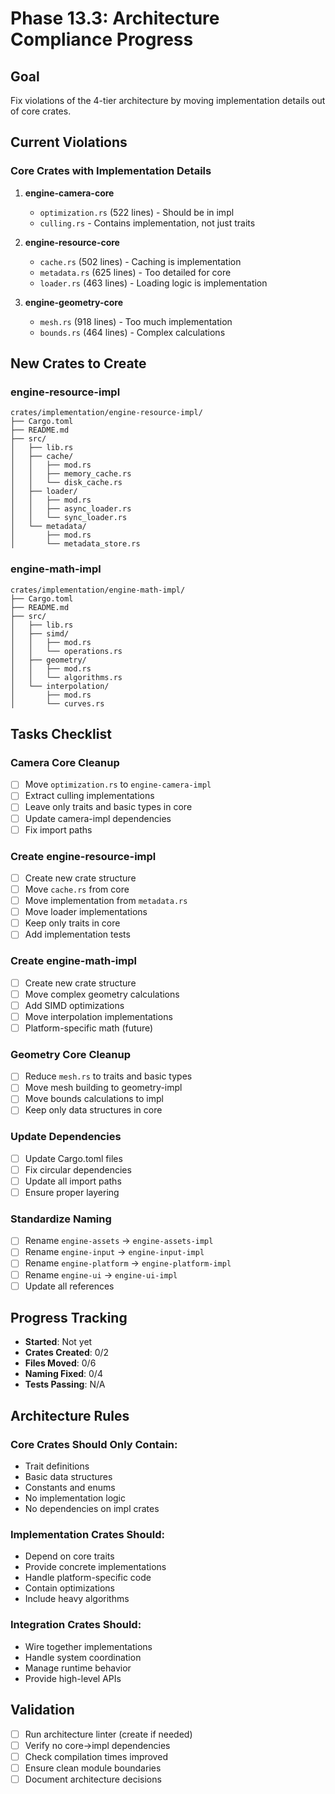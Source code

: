 # Phase 13.3: Architecture Compliance Progress

## Goal
Fix violations of the 4-tier architecture by moving implementation details out of core crates.

## Current Violations

### Core Crates with Implementation Details
1. **engine-camera-core**
   - `optimization.rs` (522 lines) - Should be in impl
   - `culling.rs` - Contains implementation, not just traits

2. **engine-resource-core**
   - `cache.rs` (502 lines) - Caching is implementation
   - `metadata.rs` (625 lines) - Too detailed for core
   - `loader.rs` (463 lines) - Loading logic is implementation

3. **engine-geometry-core**
   - `mesh.rs` (918 lines) - Too much implementation
   - `bounds.rs` (464 lines) - Complex calculations

## New Crates to Create

### engine-resource-impl
```
crates/implementation/engine-resource-impl/
├── Cargo.toml
├── README.md
├── src/
│   ├── lib.rs
│   ├── cache/
│   │   ├── mod.rs
│   │   ├── memory_cache.rs
│   │   └── disk_cache.rs
│   ├── loader/
│   │   ├── mod.rs
│   │   ├── async_loader.rs
│   │   └── sync_loader.rs
│   └── metadata/
│       ├── mod.rs
│       └── metadata_store.rs
```

### engine-math-impl
```
crates/implementation/engine-math-impl/
├── Cargo.toml
├── README.md
├── src/
│   ├── lib.rs
│   ├── simd/
│   │   ├── mod.rs
│   │   └── operations.rs
│   ├── geometry/
│   │   ├── mod.rs
│   │   └── algorithms.rs
│   └── interpolation/
│       ├── mod.rs
│       └── curves.rs
```

## Tasks Checklist

### Camera Core Cleanup
- [ ] Move `optimization.rs` to `engine-camera-impl`
- [ ] Extract culling implementations
- [ ] Leave only traits and basic types in core
- [ ] Update camera-impl dependencies
- [ ] Fix import paths

### Create engine-resource-impl
- [ ] Create new crate structure
- [ ] Move `cache.rs` from core
- [ ] Move implementation from `metadata.rs`
- [ ] Move loader implementations
- [ ] Keep only traits in core
- [ ] Add implementation tests

### Create engine-math-impl
- [ ] Create new crate structure
- [ ] Move complex geometry calculations
- [ ] Add SIMD optimizations
- [ ] Move interpolation implementations
- [ ] Platform-specific math (future)

### Geometry Core Cleanup
- [ ] Reduce `mesh.rs` to traits and basic types
- [ ] Move mesh building to geometry-impl
- [ ] Move bounds calculations to impl
- [ ] Keep only data structures in core

### Update Dependencies
- [ ] Update Cargo.toml files
- [ ] Fix circular dependencies
- [ ] Update all import paths
- [ ] Ensure proper layering

### Standardize Naming
- [ ] Rename `engine-assets` → `engine-assets-impl`
- [ ] Rename `engine-input` → `engine-input-impl`
- [ ] Rename `engine-platform` → `engine-platform-impl`
- [ ] Rename `engine-ui` → `engine-ui-impl`
- [ ] Update all references

## Progress Tracking
- **Started**: Not yet
- **Crates Created**: 0/2
- **Files Moved**: 0/6
- **Naming Fixed**: 0/4
- **Tests Passing**: N/A

## Architecture Rules

### Core Crates Should Only Contain:
- Trait definitions
- Basic data structures
- Constants and enums
- No implementation logic
- No dependencies on impl crates

### Implementation Crates Should:
- Depend on core traits
- Provide concrete implementations
- Handle platform-specific code
- Contain optimizations
- Include heavy algorithms

### Integration Crates Should:
- Wire together implementations
- Handle system coordination
- Manage runtime behavior
- Provide high-level APIs

## Validation
- [ ] Run architecture linter (create if needed)
- [ ] Verify no core→impl dependencies
- [ ] Check compilation times improved
- [ ] Ensure clean module boundaries
- [ ] Document architecture decisions